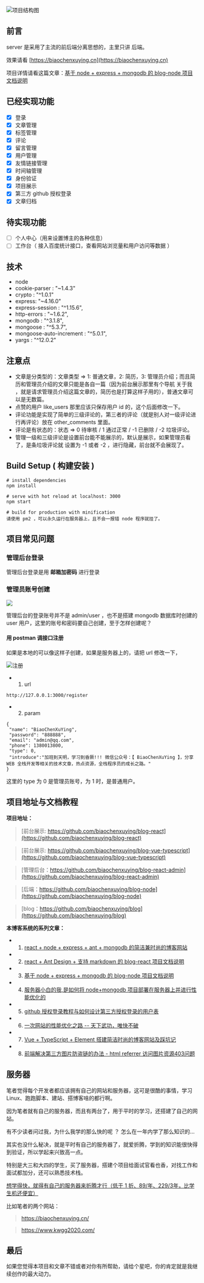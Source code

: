 ![项目结构图](https://upload-images.jianshu.io/upload_images/12890819-3348be07c69aa2b9.png?imageMogr2/auto-orient/strip%7CimageView2/2/w/1240)

## 前言

server 是采用了主流的前后端分离思想的，主里只讲 后端。

效果请看 [https://biaochenxuying.cn](https://biaochenxuying.cn)

项目详情请看这篇文章：[基于 node + express + mongodb 的 blog-node 项目文档说明](https://biaochenxuying.cn/articleDetail?article_id=5bf8c57185e0f13af26e7d0d)

## 已经实现功能

- [x] 登录
- [x] 文章管理
- [x] 标签管理
- [x] 评论
- [x] 留言管理
- [x] 用户管理
- [x] 友情链接管理
- [x] 时间轴管理
- [x] 身份验证
- [x] 项目展示
- [x] 第三方 github 授权登录
- [x] 文章归档

## 待实现功能

- [ ] 个人中心（用来设置博主的各种信息）
- [ ] 工作台（ 接入百度统计接口，查看网站浏览量和用户访问等数据 ）

## 技术

- node
- cookie-parser : "~1.4.3"
- crypto : "^1.0.1"
- express: "~4.16.0"
- express-session : "^1.15.6",
- http-errors : "~1.6.2",
- mongodb : "^3.1.8",
- mongoose : "^5.3.7",
- mongoose-auto-increment : "^5.0.1",
- yargs : "^12.0.2"

## 注意点

- 文章是分类型的：文章类型 => 1: 普通文章，2: 简历，3: 管理员介绍；而且简历和管理员介绍的文章只能是各自一篇（因为前台展示那里有个导航 关于我 ，就是请求管理员介绍这篇文章的，简历也是打算这样子用的），普通文章可以是无数篇。
- 点赞的用户 like_users 那里应该只保存用户 id 的，这个后面修改一下。
- 评论功能是实现了简单的三级评论的，第三者的评论（就是别人对一级评论进行再评论）放在 other_comments 里面。
- 评论是有状态的：状态 => 0 待审核 / 1 通过正常 / -1 已删除 / -2 垃圾评论。
- 管理一级和三级评论是设置前台能不能展示的，默认是展示，如果管理员看了，是条垃圾评论就 设置为 -1 或者 -2 ，进行隐藏，前台就不会展现了。

## Build Setup ( 构建安装 )

```
# install dependencies
npm install

# serve with hot reload at localhost: 3000
npm start

# build for production with minification
请使用 pm2 ，可以永久运行在服务器上，且不会一报错 node 程序就挂了。
```

## 项目常见问题


### 管理后台登录

管理后台登录是用 **邮箱加密码** 进行登录


### 管理员账号创建

![](https://upload-images.jianshu.io/upload_images/12890819-67861a912768e646.png?imageMogr2/auto-orient/strip%7CimageView2/2/w/1240)

管理后台的登录账号并不是 admin/user ，也不是搭建 mongodb 数据库时创建的 user 用户，这里的账号和密码要自己创建，至于怎样创建呢？

#### 用 postman 调接口注册

如果是本地的可以像这样子创建，如果是服务器上的，请把 url 修改一下，

![注册](https://upload-images.jianshu.io/upload_images/12890819-3772744f72b8ed3e.png?imageMogr2/auto-orient/strip%7CimageView2/2/w/1240)

- 1.  url

```
http://127.0.0.1:3000/register
```

- 2. param

```
{
 "name": "BiaoChenXuYing",
 "password": "888888",
 "email": "admin@qq.com",
 "phone": 1380013800,
 "type": 0,
 "introduce":"加班到天明，学习到昏厥!!! 微信公众号：【 BiaoChenXuYing 】，分享 WEB 全栈开发等相关的技术文章，热点资源，全栈程序员的成长之路。"
}
```

这里的 type 为 0 是管理员账号，为 1 时，是普通用户。

## 项目地址与文档教程

**项目地址：**

> [前台展示: https://github.com/biaochenxuying/blog-react](https://github.com/biaochenxuying/blog-react)

> [前台展示: https://github.com/biaochenxuying/blog-vue-typescript](https://github.com/biaochenxuying/blog-vue-typescript)

> [管理后台：https://github.com/biaochenxuying/blog-react-admin](https://github.com/biaochenxuying/blog-react-admin)

> [后端：https://github.com/biaochenxuying/blog-node](https://github.com/biaochenxuying/blog-node)

> [blog：https://github.com/biaochenxuying/blog](https://github.com/biaochenxuying/blog)

**本博客系统的系列文章：**

- 1. [react + node + express + ant + mongodb 的简洁兼时尚的博客网站](https://biaochenxuying.cn/articleDetail?article_id=5bf57a8f85e0f13af26e579b)
- 2. [react + Ant Design + 支持 markdown 的 blog-react 项目文档说明](https://biaochenxuying.cn/articleDetail?article_id=5bf6bb5e85e0f13af26e57b7)
- 3. [基于 node + express + mongodb 的 blog-node 项目文档说明](https://biaochenxuying.cn/articleDetail?article_id=5bf8c57185e0f13af26e7d0d)
- 4. [服务器小白的我,是如何将 node+mongodb 项目部署在服务器上并进行性能优化的](https://biaochenxuying.cn/articleDetail?article_id=5bfa728bb54f044b4f9da240)
- 5. [github 授权登录教程与如何设计第三方授权登录的用户表](https://biaochenxuying.cn/articleDetail?article_id=5c7bd34e42b55e2ecc90976d)
- 6. [一次网站的性能优化之路 -- 天下武功，唯快不破](https://biaochenxuying.cn/articleDetail?article_id=5c8ca2d3b87b8a04f1860c9a)
- 7. [Vue + TypeScript + Element 搭建简洁时尚的博客网站及踩坑记](https://biaochenxuying.cn/articleDetail?article_id=5c9d8ce5f181945ddd6b0ffc)
- 8. [前端解决第三方图片防盗链的办法 - html referrer 访问图片资源403问题](https://biaochenxuying.cn/articleDetail?article_id=5cfcc6798090bd3c84138a08)


## 服务器

笔者觉得每个开发者都应该拥有自己的网站和服务器，这可是很酷的事情，学习 Linux、跑跑脚本、建站、搭博客啥的都行啊。

因为笔者就有自己的服务器，而且有两台了，用于平时的学习，还搭建了自己的网站。

有不少读者问过我，为什么我学的那么快的呢 ？ 怎么在一年内学了那么知识的...

其实也没什么秘决，就是平时有自己的服务器了，就爱折腾，学到的知识能很快得到验证，所以学起来兴致高一点。

特别是大三和大四的学生，买了服务器，搭建个项目给面试官看也香，对找工作和面试都加分，还可以熟悉技术栈。

[想学得快，就得有自己的服务器来折腾才行（低于 1 折、89/年、229/3年，比学生机还便宜）](https://biaochenxuying.cn/articleDetail?article_id=5de65dd90283dc742f8f633a)

比如笔者的两个网站：

> https://biaochenxuying.cn/

> https://www.kwgg2020.com/


## 最后

如果您觉得本项目和文章不错或者对你有所帮助，请给个星吧，你的肯定就是我继续创作的最大动力。


